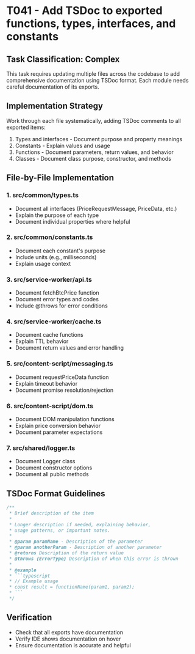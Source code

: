 # T041 - Add TSDoc to exported functions, types, interfaces, and constants

## Task Classification: Complex

This task requires updating multiple files across the codebase to add comprehensive documentation using TSDoc format. Each module needs careful documentation of its exports.

## Implementation Strategy

Work through each file systematically, adding TSDoc comments to all exported items:

1. Types and interfaces - Document purpose and property meanings
2. Constants - Explain values and usage
3. Functions - Document parameters, return values, and behavior
4. Classes - Document class purpose, constructor, and methods

## File-by-File Implementation

### 1. src/common/types.ts
- Document all interfaces (PriceRequestMessage, PriceData, etc.)
- Explain the purpose of each type
- Document individual properties where helpful

### 2. src/common/constants.ts
- Document each constant's purpose
- Include units (e.g., milliseconds) 
- Explain usage context

### 3. src/service-worker/api.ts
- Document fetchBtcPrice function
- Document error types and codes
- Include @throws for error conditions

### 4. src/service-worker/cache.ts
- Document cache functions
- Explain TTL behavior
- Document return values and error handling

### 5. src/content-script/messaging.ts
- Document requestPriceData function
- Explain timeout behavior
- Document promise resolution/rejection

### 6. src/content-script/dom.ts
- Document DOM manipulation functions
- Explain price conversion behavior
- Document parameter expectations

### 7. src/shared/logger.ts
- Document Logger class
- Document constructor options
- Document all public methods

## TSDoc Format Guidelines

```typescript
/**
 * Brief description of the item
 * 
 * Longer description if needed, explaining behavior,
 * usage patterns, or important notes.
 * 
 * @param paramName - Description of the parameter
 * @param anotherParam - Description of another parameter
 * @returns Description of the return value
 * @throws {ErrorType} Description of when this error is thrown
 * 
 * @example
 * ```typescript
 * // Example usage
 * const result = functionName(param1, param2);
 * ```
 */
```

## Verification
- Check that all exports have documentation
- Verify IDE shows documentation on hover
- Ensure documentation is accurate and helpful